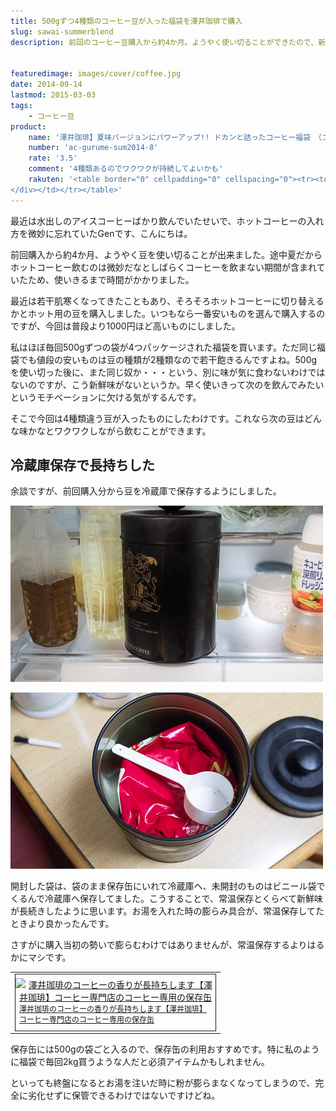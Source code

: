 ```yaml
---
title: 500gずつ4種類のコーヒー豆が入った福袋を澤井珈琲で購入
slug: sawai-summerblend
description: 前回のコーヒー豆購入から約4か月。ようやく使い切ることができたので、新しく豆を購入しました。今回は一番安いものではなく普段より約1000円追加支出し、4種類の豆が入った福袋を購入しました。それでもコストパフォーマンスはいいと思います。


featuredimage: images/cover/coffee.jpg
date: 2014-09-14
lastmod: 2015-03-03
tags: 
    - コーヒー豆
product:
    name: '澤井珈琲】夏味バージョンにパワーアップ!! ドカンと詰ったコーヒー福袋　（コーヒー/コーヒー豆/珈琲豆）'
    number: 'ac-gurume-sum2014-8'
    rate: '3.5'
    comment: '4種類あるのでワクワクが持続してよいかも'
    rakuten: '<table border="0" cellpadding="0" cellspacing="0"><tr><td valign="top"><div style="border:1px solid;margin:0px;padding:6px 0px;width:320px;text-align:center;float:left"><a href="https://hb.afl.rakuten.co.jp/hgc/11be2770.9eec789a.11be2771.029f4a42/?pc=http%3a%2f%2fitem.rakuten.co.jp%2fsawaicoffee-tea%2fac-gurume04%2f%3fscid%3daf_link_tbl&m=http%3a%2f%2fm.rakuten.co.jp%2fsawaicoffee-tea%2fn%2fac-gurume04" target="_blank"><img src="https://hbb.afl.rakuten.co.jp/hgb/?pc=http%3a%2f%2fthumbnail.image.rakuten.co.jp%2f%400_mall%2fsawaicoffee-tea%2fcabinet%2fmail%2fnatsu_gurume2014001.jpg%3f_ex%3d300x300&m=http%3a%2f%2fthumbnail.image.rakuten.co.jp%2f%400_mall%2fsawaicoffee-tea%2fcabinet%2fmail%2fnatsu_gurume2014001.jpg%3f_ex%3d80x80" alt="【澤井珈琲】夏味バージョンにパワーアップ!! ドカンと詰ったコーヒー福袋　（コーヒー/コーヒー豆/珈琲豆）" border="0" style="margin:0px;padding:0px"></a><p style="font-size:12px;line-height:1.4em;text-align:left;margin:0px;padding:2px 6px"><a href="https://hb.afl.rakuten.co.jp/hgc/11be2770.9eec789a.11be2771.029f4a42/?pc=http%3a%2f%2fitem.rakuten.co.jp%2fsawaicoffee-tea%2fac-gurume04%2f%3fscid%3daf_link_tbl&m=http%3a%2f%2fm.rakuten.co.jp%2fsawaicoffee-tea%2fn%2fac-gurume04" target="_blank">【澤井珈琲】夏味バージョンにパワーアップ!! ドカンと詰ったコーヒー福袋　（コーヒー/コーヒー豆/珈琲豆）</a>
</div></td></tr></table>'
---
```


最近は水出しのアイスコーヒーばかり飲んでいたせいで、ホットコーヒーの入れ方を微妙に忘れていたGenです、こんにちは。

前回購入から約4か月、ようやく豆を使い切ることが出来ました。途中夏だからホットコーヒー飲むのは微妙だなとしばらくコーヒーを飲まない期間が含まれていたため、使いきるまで時間がかかりました。

最近は若干肌寒くなってきたこともあり、そろそろホットコーヒーに切り替えるかとホット用の豆を購入しました。いつもなら一番安いものを選んで購入するのですが、今回は普段より1000円ほど高いものにしました。

私はほぼ毎回500gずつの袋が4つパッケージされた福袋を買います。ただ同じ福袋でも値段の安いものは豆の種類が2種類なので若干飽きるんですよね。500gを使い切った後に、また同じ奴か・・・という、別に味が気に食わないわけではないのですが、こう新鮮味がないというか。早く使いきって次のを飲んでみたいというモチベーションに欠ける気がするんです。

そこで今回は4種類違う豆が入ったものにしたわけです。これなら次の豆はどんな味かなとワクワクしながら飲むことができます。


## 冷蔵庫保存で長持ちした


余談ですが、前回購入分から豆を冷蔵庫で保存するようにしました。

![コーヒー豆保存缶　冷蔵庫で保管中](P7162371.jpg)

![コーヒー豆保存缶の中](P7162372.jpg)

開封した袋は、袋のまま保存缶にいれて冷蔵庫へ、未開封のものはビニール袋でくるんで冷蔵庫へ保存してました。こうすることで、常温保存とくらべて新鮮味が長続きしたように思います。お湯を入れた時の膨らみ具合が、常温保存してたときより良かったんです。

さすがに購入当初の勢いで膨らむわけではありませんが、常温保存するよりはるかにマシです。

<table cellpadding="0" cellspacing="0">
<tr>
<td valign="top">
<div style="border:1px solid;margin:0px;padding:6px 0px;width:320px;text-align:center;float:left"><a href="https://hb.afl.rakuten.co.jp/hgc/11be2770.9eec789a.11be2771.029f4a42/?pc=http%3a%2f%2fitem.rakuten.co.jp%2fsawaicoffee-tea%2fi-o-hozonkan-001%2f%3fscid%3daf_link_tbl&m=http%3a%2f%2fm.rakuten.co.jp%2fsawaicoffee-tea%2fn%2fi-o-hozonkan-001" target="_blank"><img src="https://hbb.afl.rakuten.co.jp/hgb/?pc=http%3a%2f%2fthumbnail.image.rakuten.co.jp%2f%400_mall%2fsawaicoffee-tea%2fcabinet%2f200912181118.jpg%3f_ex%3d300x300&m=http%3a%2f%2fthumbnail.image.rakuten.co.jp%2f%400_mall%2fsawaicoffee-tea%2fcabinet%2f200912181118.jpg%3f_ex%3d80x80" alt="澤井珈琲のコーヒーの香りが長持ちします【澤井珈琲】コーヒー専門店のコーヒー専用の保存缶" style="margin:0px;padding:0px"></a>

<p style="font-size:12px;line-height:1.4em;text-align:left;margin:0px;padding:2px 6px"><a href="https://hb.afl.rakuten.co.jp/hgc/11be2770.9eec789a.11be2771.029f4a42/?pc=http%3a%2f%2fitem.rakuten.co.jp%2fsawaicoffee-tea%2fi-o-hozonkan-001%2f%3fscid%3daf_link_tbl&m=http%3a%2f%2fm.rakuten.co.jp%2fsawaicoffee-tea%2fn%2fi-o-hozonkan-001" target="_blank">澤井珈琲のコーヒーの香りが長持ちします【澤井珈琲】コーヒー専門店のコーヒー専用の保存缶</a>

</div>
</td>
</tr>
</table>
保存缶には500gの袋ごと入るので、保存缶の利用おすすめです。特に私のように福袋で毎回2kg買うような人だと必須アイテムかもしれません。

といっても終盤になるとお湯を注いだ時に粉が膨らまなくなってしまうので、完全に劣化せずに保管できるわけではないですけどね。


  